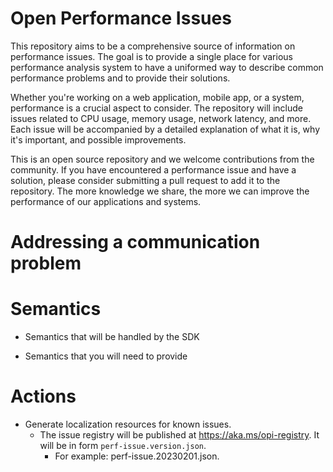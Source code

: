 # Open Performance Issues

This repository aims to be a comprehensive source of information on performance issues. The goal is to provide a single place for various performance analysis system to have a uniformed way to describe common performance problems and to provide their solutions.

Whether you're working on a web application, mobile app, or a system, performance is a crucial aspect to consider. The repository will include issues related to CPU usage, memory usage, network latency, and more. Each issue will be accompanied by a detailed explanation of what it is, why it's important, and possible improvements.

This is an open source repository and we welcome contributions from the community. If you have encountered a performance issue and have a solution, please consider submitting a pull request to add it to the repository. The more knowledge we share, the more we can improve the performance of our applications and systems.

# Addressing a communication problem


# Semantics

* Semantics that will be handled by the SDK

* Semantics that you will need to provide

# Actions

* Generate localization resources for known issues.
    * The issue registry will be published at <https://aka.ms/opi-registry>. It will be in form `perf-issue.version.json`.
        * For example: perf-issue.20230201.json.


